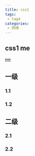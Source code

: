 ```yaml
---
title: css1
tags:
 - tag4
categories: 
 - 网络
---
```

## css1 me
tttt

## 一级

### 1.1

### 1.2

## 二级

### 2.1

### 2.2
